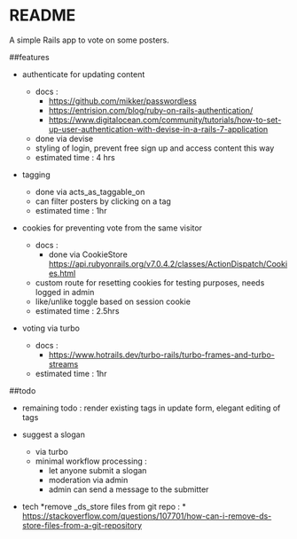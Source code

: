 # README

A simple Rails app to vote on some posters.

##features

* authenticate for updating content
	* docs :
		* https://github.com/mikker/passwordless
		* https://entrision.com/blog/ruby-on-rails-authentication/
		* https://www.digitalocean.com/community/tutorials/how-to-set-up-user-authentication-with-devise-in-a-rails-7-application
	* done via devise
	* styling of login, prevent free sign up and access content this way
	* estimated time : 4 hrs

* tagging
	* done via acts_as_taggable_on
	* can filter posters by clicking on a tag
	* estimated time : 1hr
	
* cookies for preventing vote from the same visitor
	* docs :
		* done via CookieStore https://api.rubyonrails.org/v7.0.4.2/classes/ActionDispatch/Cookies.html
	* custom route for resetting cookies for testing purposes, needs logged in admin
	* like/unlike toggle based on session cookie
	* estimated time : 2.5hrs

* voting via turbo
	* docs :
		* https://www.hotrails.dev/turbo-rails/turbo-frames-and-turbo-streams
	* estimated time : 1hr

##todo

* remaining todo : render existing tags in update form, elegant editing of tags
		
* suggest a slogan
	* via turbo
	* minimal workflow processing :
		* let anyone submit a slogan
		* moderation via admin
		* admin can send a message to the submitter

* tech
	*remove _ds_store files from git repo :
		* https://stackoverflow.com/questions/107701/how-can-i-remove-ds-store-files-from-a-git-repository